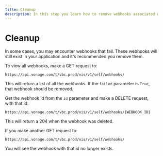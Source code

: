 ```yaml
---
title: Cleanup
description: In this step you learn how to remove webhooks associated with your application that have failed.
---
```


# Cleanup

In some cases, you may encounter webhooks that fail. These webhooks will still exist in your application and it's recommended you remove them.

To view all webhooks, make a GET request to:

`https://api.vonage.com/t/vbc.prod/vis/v1/self/webhooks/`

This will return a list of all the webhooks. If the `failed` parameter is `True`, that webhook should be removed. 

Get the webhook id from the `id` parameter and make a DELETE request, with that id:

`https://api.vonage.com/t/vbc.prod/vis/v1/self/webhooks/{WEBHOOK_ID}`

This will return a 204 when the webhook was deleted. 

If you make another GET request to:

`https://api.vonage.com/t/vbc.prod/vis/v1/self/webhooks/`

You will see the webhook with that id no longer exists.
